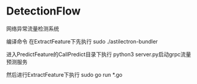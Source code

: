 # DetectionFlow
网络异常流量检测系统


编译命令
在ExtractFeature下先执行
sudo ./astilectron-bundler

进入PredictFeature的CallPredict目录下执行
python3 server.py启动grpc流量预测服务

然后进行ExtractFeature下执行
sudo go run *.go
